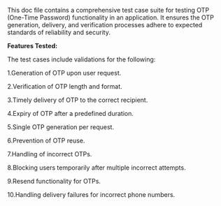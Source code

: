 This doc file contains a comprehensive test case suite for testing OTP (One-Time Password) functionality in an application. It ensures the OTP generation, delivery, and verification processes adhere to expected standards of reliability and security.

**Features Tested:**

The test cases include validations for the following:

1.Generation of OTP upon user request.

2.Verification of OTP length and format.

3.Timely delivery of OTP to the correct recipient.

4.Expiry of OTP after a predefined duration.

5.Single OTP generation per request.

6.Prevention of OTP reuse.

7.Handling of incorrect OTPs.

8.Blocking users temporarily after multiple incorrect attempts.

9.Resend functionality for OTPs.

10.Handling delivery failures for incorrect phone numbers.
